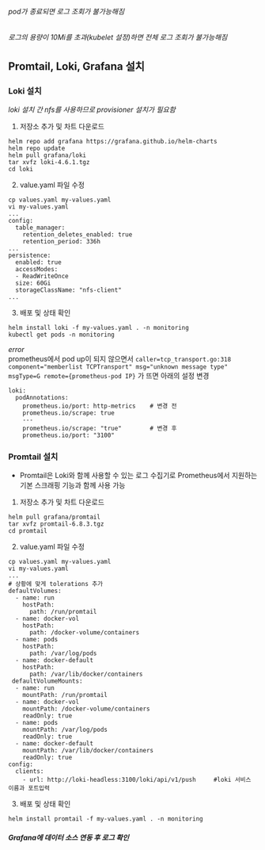 ###### pod가 종료되면 로그 조회가 불가능해짐
###### 로그의 용량이 10Mi를 초과(kubelet 설정)하면 전체 로그 조회가 불가능해짐

## Promtail, Loki, Grafana 설치

### Loki 설치
*loki 설치 간 nfs를 사용하므로 provisioner 설치가 필요함*
1. 저장소 추가 및 차트 다운로드
```
helm repo add grafana https://grafana.github.io/helm-charts
helm repo update
helm pull grafana/loki
tar xvfz loki-4.6.1.tgz
cd loki
```
2. value.yaml 파일 수정
```
cp values.yaml my-values.yaml
vi my-values.yaml
...
config:
  table_manager:
    retention_deletes_enabled: true 
    retention_period: 336h
...
persistence:
  enabled: true
  accessModes:
  - ReadWriteOnce
  size: 60Gi
  storageClassName: "nfs-client"
...
```
3. 배포 및 상태 확인
```
helm install loki -f my-values.yaml . -n monitoring
kubectl get pods -n monitoring
```
*error* \
prometheus에서 pod up이 되지 않으면서 `caller=tcp_transport.go:318 component="memberlist TCPTransport" msg="unknown message type" msgType=G remote={prometheus-pod IP}` 가 뜨면 아래의 설정 변경
```
loki:
  podAnnotations:
    prometheus.io/port: http-metrics    # 변경 전
    prometheus.io/scrape: true
    ---
    prometheus.io/scrape: "true"        # 변경 후
    prometheus.io/port: "3100"
```
### Promtail 설치
- Promtail은 Loki와 함께 사용할 수 있는 로그 수집기로 Prometheus에서 지원하는 기본 스크래핑 기능과 함께 사용 가능
1. 저장소 추가 및 차트 다운로드
```
helm pull grafana/promtail
tar xvfz promtail-6.8.3.tgz
cd promtail
```
2. value.yaml 파일 수정
```
cp values.yaml my-values.yaml
vi my-values.yaml
...
# 상황에 맞게 tolerations 추가
defaultVolumes:
  - name: run
    hostPath:
      path: /run/promtail
  - name: docker-vol
    hostPath:
      path: /docker-volume/containers
  - name: pods
    hostPath:
      path: /var/log/pods
  - name: docker-default
    hostPath:
      path: /var/lib/docker/containers
 defaultVolumeMounts:
  - name: run
    mountPath: /run/promtail
  - name: docker-vol
    mountPath: /docker-volume/containers
    readOnly: true
  - name: pods
    mountPath: /var/log/pods
    readOnly: true
  - name: docker-default
    mountPath: /var/lib/docker/containers
    readOnly: true
config:
  clients:
    - url: http://loki-headless:3100/loki/api/v1/push     #loki 서비스 이름과 포트입력
```
3. 배포 및 상태 확인
```
helm install promtail -f my-values.yaml . -n monitoring
```

##### Grafana에 데이터 소스 연동 후 로그 확인

